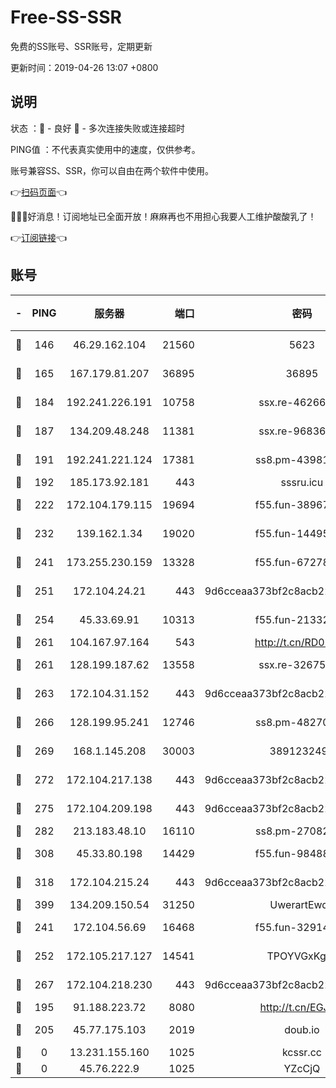 # Free-SS-SSR

免费的SS账号、SSR账号，定期更新

更新时间：2019-04-26 13:07 +0800

## 说明

状态     ：🙂 - 良好 🙁 - 多次连接失败或连接超时

PING值   ：不代表真实使用中的速度，仅供参考。

账号兼容SS、SSR，你可以自由在两个软件中使用。

👉[扫码页面](https://liesauer.github.io/Free-SS-SSR/)👈

🎉🎉🎉好消息！订阅地址已全面开放！麻麻再也不用担心我要人工维护酸酸乳了！

👉[订阅链接](https://www.liesauer.net/yogurt/subscribe?ACCESS_TOKEN=DAYxR3mMaZAsaqUb)👈

## 账号

|-|PING|服务器|端口|密码|加密方式|区域|
|:----:|:----:|:-----:|-----:|:----:|:----:|:----:|
|🙂|146|46.29.162.104|21560|5623|aes-128-ctr|RU|
|🙂|165|167.179.81.207|36895|36895|aes-256-cfb|JP|
|🙂|184|192.241.226.191|10758|ssx.re-46266917|aes-256-cfb|US|
|🙂|187|134.209.48.248|11381|ssx.re-96836454|aes-256-cfb|US|
|🙂|191|192.241.221.124|17381|ss8.pm-43981426|aes-256-cfb|US|
|🙂|192|185.173.92.181|443|sssru.icu|rc4-md5|RU|
|🙂|222|172.104.179.115|19694|f55.fun-38967264|aes-256-cfb|SG|
|🙂|232|139.162.1.34|19020|f55.fun-14495411|aes-256-cfb|SG|
|🙂|241|173.255.230.159|13328|f55.fun-67278119|aes-256-cfb|US|
|🙂|251|172.104.24.21|443|9d6cceaa373bf2c8acb22e60b6a58be6|aes-256-cfb|US|
|🙂|254|45.33.69.91|10313|f55.fun-21332976|aes-256-cfb|US|
|🙂|261|104.167.97.164|543|http://t.cn/RD0D7sx|rc4-md5|CA|
|🙂|261|128.199.187.62|13558|ssx.re-32675545|aes-256-cfb|SG|
|🙂|263|172.104.31.152|443|9d6cceaa373bf2c8acb22e60b6a58be6|aes-256-cfb|US|
|🙂|266|128.199.95.241|12746|ss8.pm-48270505|aes-256-cfb|SG|
|🙂|269|168.1.145.208|30003|3891232494|aes-256-cfb|AU|
|🙂|272|172.104.217.138|443|9d6cceaa373bf2c8acb22e60b6a58be6|aes-256-cfb|US|
|🙂|275|172.104.209.198|443|9d6cceaa373bf2c8acb22e60b6a58be6|aes-256-cfb|US|
|🙂|282|213.183.48.10|16110|ss8.pm-27082540|rc4-md5|RU|
|🙂|308|45.33.80.198|14429|f55.fun-98488000|aes-256-cfb|US|
|🙂|318|172.104.215.24|443|9d6cceaa373bf2c8acb22e60b6a58be6|aes-256-cfb|US|
|🙂|399|134.209.150.54|31250|UwerartEwqe|chacha20|IN|
|🙂|241|172.104.56.69|16468|f55.fun-32914277|aes-256-cfb|SG|
|🙂|252|172.105.217.127|14541|TPOYVGxKglpi|aes-256-cfb|JP|
|🙂|267|172.104.218.230|443|9d6cceaa373bf2c8acb22e60b6a58be6|aes-256-cfb|US|
|🙁|195|91.188.223.72|8080|http://t.cn/EGJIyrl|rc4-md5|RU|
|🙁|205|45.77.175.103|2019|doub.io|aes-128-ctr|SG|
|🙁|0|13.231.155.160|1025|kcssr.cc|rc4-md5|JP|
|🙁|0|45.76.222.9|1025|YZcCjQ|rc4-md5|JP|
